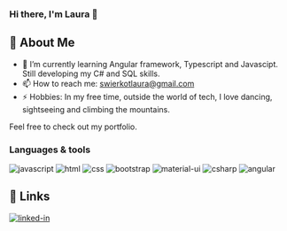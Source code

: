 ### Hi there, I'm Laura 👋

## 🚀 About Me

- 🌱 I’m currently learning Angular framework, Typescript and Javascipt. Still developing my C# and SQL skills.
- 📫 How to reach me: swierkotlaura@gmail.com
- ⚡ Hobbies: In my free time, outside the world of tech, I love dancing, sightseeing and climbing the mountains.

Feel free to check out my portfolio.

### Languages & tools
![javascript](https://img.shields.io/badge/JavaScript-323330?style=for-the-badge&logo=javascript&logoColor=F7DF1E)
![html](https://img.shields.io/badge/HTML5-E34F26?style=for-the-badge&logo=html5&logoColor=white)
![css](https://img.shields.io/badge/CSS3-1572B6?style=for-the-badge&logo=css3&logoColor=white)
![bootstrap](https://img.shields.io/badge/Bootstrap-563D7C?style=for-the-badge&logo=bootstrap&logoColor=white)
![material-ui](https://img.shields.io/badge/Material_UI-0081CB?style=for-the-badge&logo=mui&logoColor=white)
![csharp](https://img.shields.io/badge/C%23-239120?style=for-the-badge&logo=c-sharp&logoColor=white)
![angular](https://img.shields.io/badge/Angular-DD0031?style=for-the-badge&logo=angular&logoColor=white)

## 🔗 Links
[![linked-in](https://img.shields.io/badge/Linked_In-0077B5?style=for-the-badge&logo=LinkedIn&logoColor=white)](https://www.linkedin.com/in/laura-swierkot/)
